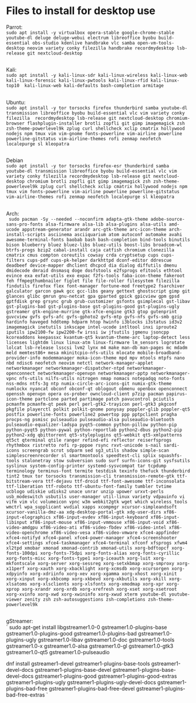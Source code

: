 # Files to install for desktop use
    
Parrot:  
`
sudo apt install -y virtualbox opera-stable google-chrome-stable youtube-dl deluge deluge-webui electrum libreoffice byobu build-essential obs-studio kdenlive handbrake vlc samba open-vm-tools-desktop neovim variety conky filezilla handbrake recordmydesktop lsb-release git nextcloud-desktop
`  
##  
  
Kali:  
`
sudo apt install -y kali-linux-sdr kali-linux-wireless kali-linux-web kali-linux-forensic kali-linux-pwtools kali-linux-rfid kali-linux-top10  kali-linux-web kali-defaults bash-completion armitage  
`  
##  
  
Ubuntu:  
`
sudo apt install -y tor torsocks firefox thunderbird samba youtube-dl transmission libreoffice byobu build-essential vlc vim variety conky filezilla  recordmydesktop lsb-release git nextcloud-desktop chromium-browser flashplugin-installer brotli zopfli git gimp imagemagick zsh zsh-theme-powerlevel9k zplug curl shellcheck xclip cmatrix hollywood nodejs npm tmux vim vim-gnome fonts-powerline vim-airline powerline powerline-gitstatus vim-airline-themes rofi zenmap neofetch localepurge sl kleopatra
`  
##  

Debian  
`
sudo apt install -y tor torsocks firefox-esr thunderbird samba youtube-dl transmission libreoffice byobu build-essential vlc vim variety conky filezilla recordmydesktop lsb-release git nextcloud-desktop chromium brotli zopfli git gimp imagemagick zsh zsh-theme-powerlevel9k zplug curl shellcheck xclip cmatrix hollywood nodejs npm tmux vim fonts-powerline vim-airline powerline powerline-gitstatus vim-airline-themes rofi zenmap neofetch localepurge sl kleopatra
`
##
  
Arch:  
` 
sudo pacman -Sy --needed --noconfirm adapta-gtk-theme adobe-source-sans-pro-fonts alsa-firmware alsa-lib alsa-plugins alsa-utils amd-ucode appstream-generator arandr arc-gtk-theme arc-icon-theme arch-install-scripts asciinema asciiquarium atom autoconf automake avahi awesome-terminal-fonts baobab bash bash-completion bind-tools binutils bison blueberry bluez bluez-libs bluez-utils boost-libs broadcom-wl btrfs-progs bzip2 cabal-install caja catfish chromium clonezilla cmatrix cmus compton coreutils cowsay crda cryptsetup cups cups-filters cups-pdf cups-pk-helper darkhttpd dconf-editor ddrescue deadbeef device-mapper dhclient dhcpcd dia dialog diffutils dmenu dmidecode dmraid dnsmasq doge dosfstools e2fsprogs efitools ethtool evince exa exfat-utils exo expac f2fs-tools faba-icon-theme fakeroot feh ffmpegthumbnailer figlet file file-roller filesystem filezilla findutils firefox flex font-manager fortune-mod freetype2 fsarchiver galculator garcon gawk gcc gcc-libs geany gettext ghostscript gimp git glances glibc gmrun gnu-netcat gpa gparted gpick gpicview gpm gpsd gptfdisk grep grsync grub grub-customizer gsfonts gsimplecal gst-libav gst-plugins-bad gst-plugins-base gst-plugins-good gst-plugins-ugly gstreamer gtk-engine-murrine gtk-xfce-engine gtk3 gtop gutenprint guvcview gvfs gvfs-afc gvfs-gphoto2 gvfs-mtp gvfs-nfs gvfs-smb gzip hardinfo haveged hddtemp hdparm htop hwinfo i3blocks i3status id3v2 imagemagick inetutils inkscape intel-ucode intltool inxi iproute2 iputils ipw2100-fw ipw2200-fw irssi iw jfsutils jgmenu jsoncpp kcoreaddons keepassxc kvantum-qt5 kvantum-theme-arc laptop-detect less licenses lightdm linux linux-atm linux-firmware lm_sensors logrotate lolcat lsb-release lsscsi lvm2 lynx m4 make man-db man-pages mc mdadm meld memtest86+ mesa mkinitcpio-nfs-utils mlocate mobile-broadband-provider-info modemmanager moka-icon-theme mpd mpv mtools mtpfs nano nbd ndisc6 neofetch neovim netctl network-manager-applet networkmanager networkmanager-dispatcher-ntpd networkmanager-openconnect networkmanager-openvpn networkmanager-pptp networkmanager-vpnc nfs-utils nilfs-utils nitrogen nmap nomacs notepadqq noto-fonts nss-mdns ntfs-3g ntp numix-circle-arc-icons-git numix-gtk-theme numlockx nyancat obconf obconf-qt oblogout obmenu openbox openconnect openssh openvpn opera os-prober owncloud-client p7zip pacman papirus-icon-theme partclone parted partimage patch pavucontrol pciutils pcmanfm pcmanfm-qt peek perl perl-gtk2-trayicon perl-gtk3 pkgconf pkgfile playerctl polkit polkit-gnome ponysay poppler-glib poppler-qt5 postfix powerline-fonts powerline2 powertop ppp pptpclient pragha procps-ng psmisc pulseaudio pulseaudio-alsa pulseaudio-bluetooth pulseaudio-equalizer-ladspa pyqt5-common python-pillow python-pip python-pyqt5 python-pywal python-reportlab python2-dbus python2-pip python2-xdg qbittorrent qt5-styleplugins qt5-webkit qt5-xmlpatterns qt5ct qterminal qtile ranger refind-efi reflector reiserfsprogs rhythmbox ristretto rofi rp-pppoe rsync rxvt-unicode s-nail sardi-icons screengrab scrot sdparm sed sg3_utils shadow simple-scan simplescreenrecorder sl smartmontools speedtest-cli splix squashfs-tools stalonetray stow subversion sudo surf surfn-icons-git sysfsutils syslinux system-config-printer systemd-sysvcompat tar tcpdump terminology terminus-font termite testdisk texinfo thefuck thunderbird tint2 tmux tor torsocks transmission-cli transmission-remote-gtk ttf-bitstream-vera ttf-dejavu ttf-droid ttf-font-awesome ttf-inconsolata ttf-liberation ttf-roboto ttf-ubuntu-font-family tumbler tvtime ucblogo udiskie udisks2 unace unrar unzip upower urxvt-perls usb_modeswitch usbutils user-manager util-linux variety vdpauinfo vi vifm vim vlc volumeicon vpnc w3m webkit2gtk wget which wireless_tools wmctrl wpa_supplicant wvdial xapps xcompmgr xcursor-simpleandsoft xcursor-vanilla-dmz-aa xdg-desktop-portal-gtk xdg-user-dirs xf86-input-elographics xf86-input-evdev xf86-input-keyboard xf86-input-libinput xf86-input-mouse xf86-input-vmmouse xf86-input-void xf86-video-amdgpu xf86-video-ati xf86-video-fbdev xf86-video-intel xf86-video-openchrome xf86-video-vesa xf86-video-vmware xfce4-appfinder xfce4-notifyd xfce4-panel xfce4-power-manager xfce4-screenshooter xfce4-settings xfce4-taskmanager xfce4-terminal xfconf xfsprogs xfwm4 xl2tpd xmobar xmonad xmonad-contrib xmonad-utils xorg-bdftopcf xorg-fonts-100dpi xorg-fonts-75dpi xorg-fonts-alias xorg-fonts-cyrillic xorg-fonts-misc xorg-fonts-type1 xorg-iceauth xorg-luit xorg-mkfontscale xorg-server xorg-sessreg xorg-setxkbmap xorg-smproxy xorg-x11perf xorg-xauth xorg-xbacklight xorg-xcmsdb xorg-xcursorgen xorg-xdpyinfo xorg-xdriinfo xorg-xev xorg-xgamma xorg-xhost xorg-xinit xorg-xinput xorg-xkbcomp xorg-xkbevd xorg-xkbutils xorg-xkill xorg-xlsatoms xorg-xlsclients xorg-xlsfonts xorg-xmodmap xorg-xpr xorg-xprop xorg-xrandr xorg-xrdb xorg-xrefresh xorg-xset xorg-xsetroot xorg-xvinfo xorg-xwd xorg-xwininfo xorg-xwud xterm youtube-dl youtube-viewer zenity zsh zsh-autosuggestions zsh-completions zsh-theme-powerlevel9k
` 
##  
  
gStreamer:  
`
sudo apt-get install libgstreamer1.0-0 gstreamer1.0-plugins-base gstreamer1.0-plugins-good gstreamer1.0-plugins-bad gstreamer1.0-plugins-ugly gstreamer1.0-libav gstreamer1.0-doc gstreamer1.0-tools gstreamer1.0-x gstreamer1.0-alsa gstreamer1.0-gl gstreamer1.0-gtk3 gstreamer1.0-qt5 gstreamer1.0-pulseaudio

dnf install gstreamer1-devel gstreamer1-plugins-base-tools gstreamer1-devel-docs gstreamer1-plugins-base-devel gstreamer1-plugins-base-devel-docs gstreamer1-plugins-good gstreamer1-plugins-good-extras gstreamer1-plugins-ugly gstreamer1-plugins-ugly-devel-docs  gstreamer1-plugins-bad-free gstreamer1-plugins-bad-free-devel gstreamer1-plugins-bad-free-extras
`
